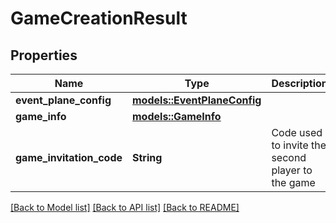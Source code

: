 # GameCreationResult

## Properties

 Name                     | Type                                                | Description                                       | Notes 
--------------------------|-----------------------------------------------------|---------------------------------------------------|-------
 **event_plane_config**   | [**models::EventPlaneConfig**](EventPlaneConfig.md) |                                                   |
 **game_info**            | [**models::GameInfo**](GameInfo.md)                 |                                                   |
 **game_invitation_code** | **String**                                          | Code used to invite the second player to the game |

[[Back to Model list]](../README.md#documentation-for-models) [[Back to API list]](../README.md#documentation-for-api-endpoints) [[Back to README]](../README.md)


